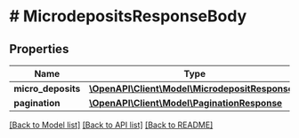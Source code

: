 # # MicrodepositsResponseBody

## Properties

Name | Type | Description | Notes
------------ | ------------- | ------------- | -------------
**micro_deposits** | [**\OpenAPI\Client\Model\MicrodepositResponse[]**](MicrodepositResponse.md) |  | [optional]
**pagination** | [**\OpenAPI\Client\Model\PaginationResponse**](PaginationResponse.md) |  | [optional]

[[Back to Model list]](../../README.md#models) [[Back to API list]](../../README.md#endpoints) [[Back to README]](../../README.md)
